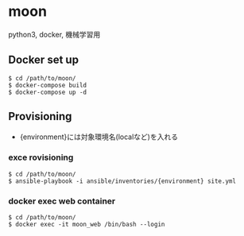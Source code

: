 # moon
python3, docker, 機械学習用

## Docker set up

```
$ cd /path/to/moon/
$ docker-compose build
$ docker-compose up -d
```

## Provisioning

- {environment}には対象環境名(localなど)を入れる

### exce rovisioning

```
$ cd /path/to/moon/
$ ansible-playbook -i ansible/inventories/{environment} site.yml
```

### docker exec web container

```
$ cd /path/to/moon/
$ docker exec -it moon_web /bin/bash --login
```
